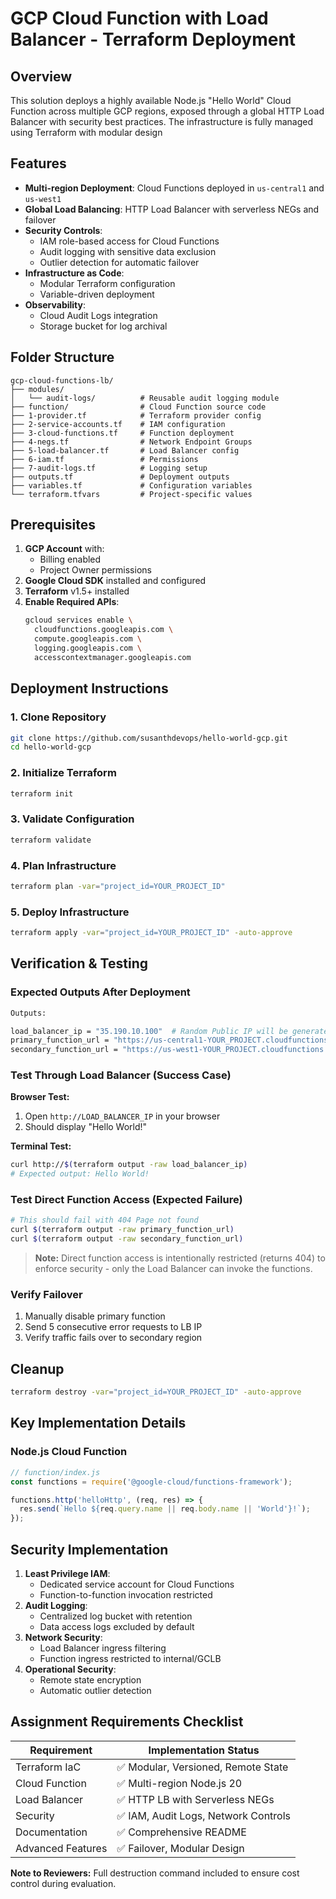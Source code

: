 # GCP Cloud Function with Load Balancer - Terraform Deployment

## Overview
This solution deploys a highly available Node.js "Hello World" Cloud Function across multiple GCP regions, exposed through a global HTTP Load Balancer with security best practices. The infrastructure is fully managed using Terraform with modular design

## Features
- **Multi-region Deployment**: Cloud Functions deployed in `us-central1` and `us-west1`
- **Global Load Balancing**: HTTP Load Balancer with serverless NEGs and failover
- **Security Controls**:
  - IAM role-based access for Cloud Functions
  - Audit logging with sensitive data exclusion
  - Outlier detection for automatic failover
- **Infrastructure as Code**:
  - Modular Terraform configuration
  - Variable-driven deployment
- **Observability**:
  - Cloud Audit Logs integration
  - Storage bucket for log archival

## Folder Structure
```
gcp-cloud-functions-lb/
├── modules/
│   └── audit-logs/          # Reusable audit logging module
├── function/                # Cloud Function source code
├── 1-provider.tf            # Terraform provider config
├── 2-service-accounts.tf    # IAM configuration
├── 3-cloud-functions.tf     # Function deployment
├── 4-negs.tf                # Network Endpoint Groups
├── 5-load-balancer.tf       # Load Balancer config
├── 6-iam.tf                 # Permissions
├── 7-audit-logs.tf          # Logging setup
├── outputs.tf               # Deployment outputs
├── variables.tf             # Configuration variables
└── terraform.tfvars         # Project-specific values
```

## Prerequisites
1. **GCP Account** with:
   - Billing enabled
   - Project Owner permissions
2. **Google Cloud SDK** installed and configured
3. **Terraform** v1.5+ installed
4. **Enable Required APIs**:
   ```bash
   gcloud services enable \
     cloudfunctions.googleapis.com \
     compute.googleapis.com \
     logging.googleapis.com \
     accesscontextmanager.googleapis.com
   ```

## Deployment Instructions

### 1. Clone Repository
```bash
git clone https://github.com/susanthdevops/hello-world-gcp.git
cd hello-world-gcp
```

### 2. Initialize Terraform
```bash
terraform init 
```
### 3. Validate Configuration
```bash
terraform validate
```

### 4. Plan Infrastructure
```bash
terraform plan -var="project_id=YOUR_PROJECT_ID"
```

### 5. Deploy Infrastructure
```bash
terraform apply -var="project_id=YOUR_PROJECT_ID" -auto-approve
```

## Verification & Testing

### Expected Outputs After Deployment
```bash
Outputs:

load_balancer_ip = "35.190.10.100"  # Random Public IP will be generated
primary_function_url = "https://us-central1-YOUR_PROJECT.cloudfunctions.net/hello-primary"  # URL includes your Project ID
secondary_function_url = "https://us-west1-YOUR_PROJECT.cloudfunctions.net/hello-secondary" # # URL includes your Project ID
```

### Test Through Load Balancer (Success Case)
**Browser Test:**
1. Open `http://LOAD_BALANCER_IP` in your browser
2. Should display "Hello World!"

**Terminal Test:**
```bash
curl http://$(terraform output -raw load_balancer_ip)
# Expected output: Hello World!
```

### Test Direct Function Access (Expected Failure)
```bash
# This should fail with 404 Page not found
curl $(terraform output -raw primary_function_url)
curl $(terraform output -raw secondary_function_url)
```

> **Note:** Direct function access is intentionally restricted (returns 404) to enforce security - only the Load Balancer can invoke the functions.

### Verify Failover
1. Manually disable primary function
2. Send 5 consecutive error requests to LB IP
3. Verify traffic fails over to secondary region

## Cleanup
```bash
terraform destroy -var="project_id=YOUR_PROJECT_ID" -auto-approve

```

## Key Implementation Details

### Node.js Cloud Function
```javascript
// function/index.js
const functions = require('@google-cloud/functions-framework');

functions.http('helloHttp', (req, res) => {
  res.send(`Hello ${req.query.name || req.body.name || 'World'}!`);
});
```

## Security Implementation
1. **Least Privilege IAM**:
   - Dedicated service account for Cloud Functions
   - Function-to-function invocation restricted
2. **Audit Logging**:
   - Centralized log bucket with retention
   - Data access logs excluded by default
3. **Network Security**:
   - Load Balancer ingress filtering
   - Function ingress restricted to internal/GCLB
4. **Operational Security**:
   - Remote state encryption
   - Automatic outlier detection


## Assignment Requirements Checklist
| Requirement | Implementation Status |
|-------------|-----------------------|
| Terraform IaC | ✅ Modular, Versioned, Remote State |
| Cloud Function | ✅ Multi-region Node.js 20 |
| Load Balancer | ✅ HTTP LB with Serverless NEGs |
| Security | ✅ IAM, Audit Logs, Network Controls |
| Documentation | ✅ Comprehensive README |
| Advanced Features | ✅ Failover, Modular Design |

**Note to Reviewers:** Full destruction command included to ensure cost control during evaluation.
